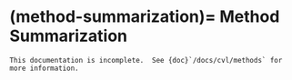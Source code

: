 (method-summarization)=
Method Summarization
====================

```{todo}
This documentation is incomplete.  See {doc}`/docs/cvl/methods` for more information.
```
